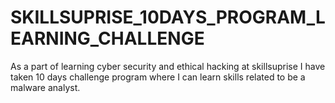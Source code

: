 # SKILLSUPRISE_10DAYS_PROGRAM_LEARNING_CHALLENGE
As a part of learning cyber security and ethical hacking at skillsuprise I  have taken 10 days challenge program where I can learn skills related to  be a malware analyst.
